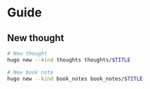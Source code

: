 # Guide

## New thought

```sh
# New thought
hugo new --kind thoughts thoughts/$TITLE

# New book note
hugo new --kind book_notes book_notes/$TITLE
```
